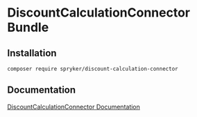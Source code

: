 # DiscountCalculationConnector Bundle

## Installation

```
composer require spryker/discount-calculation-connector
```

## Documentation

[DiscountCalculationConnector Documentation](https://spryker.github.io/discount-calculation-connector/index.html)
